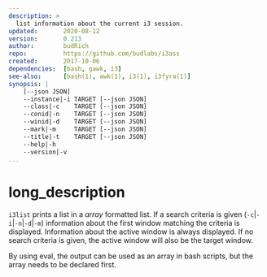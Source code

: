 ```yaml
---
description: >
  list information about the current i3 session.
updated:       2020-08-12
version:       0.213
author:        budRich
repo:          https://github.com/budlabs/i3ass
created:       2017-10-06
dependencies:  [bash, gawk, i3]
see-also:      [bash(1), awk(1), i3(1), i3fyra(1)]
synopsis: |
    [--json JSON]
    --instance|-i TARGET [--json JSON]
    --class|-c    TARGET [--json JSON]
    --conid|-n    TARGET [--json JSON]
    --winid|-d    TARGET [--json JSON]
    --mark|-m     TARGET [--json JSON]
    --title|-t    TARGET [--json JSON]
    --help|-h
    --version|-v
...
```


# long_description

`i3list` prints a list in a *array* formatted list. 
If a search criteria is given 
(`-c`|`-i`|`-n`|`-d`|`-m`) 
information about the first window matching the criteria is displayed. 
Information about the active window is always displayed. 
If no search criteria is given, 
the active window will also be the target window.

By using eval, 
the output can be used as an array in bash scripts, 
but the array needs to be declared first.
